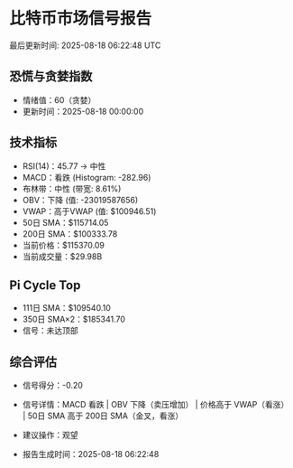 # 比特币市场信号报告

最后更新时间: 2025-08-18 06:22:48 UTC

## 恐慌与贪婪指数
- 情绪值：60（贪婪）
- 更新时间：2025-08-18 00:00:00

## 技术指标
- RSI(14)：45.77 → 中性
- MACD：看跌 (Histogram: -282.96)
- 布林带：中性 (带宽: 8.61%)
- OBV：下降 (值: -23019587656)
- VWAP：高于VWAP (值: $100946.51)
- 50日 SMA：$115714.05
- 200日 SMA：$100333.78
- 当前价格：$115370.09
- 当前成交量：$29.98B

## Pi Cycle Top
- 111日 SMA：$109540.10
- 350日 SMA×2：$185341.70
- 信号：未达顶部

## 综合评估
- 信号得分：-0.20
- 信号详情：MACD 看跌 | OBV 下降（卖压增加） | 价格高于 VWAP（看涨） | 50日 SMA 高于 200日 SMA（金叉，看涨）
- 建议操作：观望

- 报告生成时间：2025-08-18 06:22:48